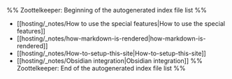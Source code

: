 %% Zoottelkeeper: Beginning of the autogenerated index file list  %%
- [[hosting/_notes/How to use the special features|How to use the special features]]
- [[hosting/_notes/how-markdown-is-rendered|how-markdown-is-rendered]]
- [[hosting/_notes/How-to-setup-this-site|How-to-setup-this-site]]
- [[hosting/_notes/Obsidian integration|Obsidian integration]]
%% Zoottelkeeper: End of the autogenerated index file list  %%
